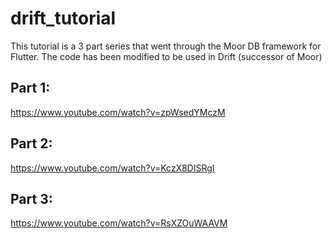 # drift_tutorial

This tutorial is a 3 part series that went through the Moor DB framework for Flutter.
The code has been modified to be used in Drift (successor of Moor)

## Part 1:
https://www.youtube.com/watch?v=zpWsedYMczM

## Part 2:
https://www.youtube.com/watch?v=KczX8DISRgI

## Part 3:
https://www.youtube.com/watch?v=RsXZOuWAAVM
